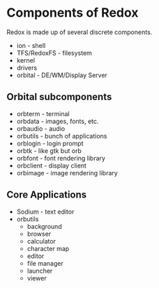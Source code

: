 Components of Redox
===================

Redox is made up of several discrete components. 

* ion - shell
* TFS/RedoxFS - filesystem
* kernel 
* drivers
* orbital - DE/WM/Display Server

## Orbital subcomponents
* orbterm - terminal
* orbdata - images, fonts, etc.
* orbaudio - audio
* orbutils - bunch of applications
* orblogin - login prompt
* orbtk - like gtk but orb
* orbfont - font rendering library
* orbclient - display client 
* orbimage - image rendering library 

## Core Applications
* Sodium - text editor
* orbutils
  * background
  * browser
  * calculator
  * character map
  * editor
  * file manager
  * launcher
  * viewer

